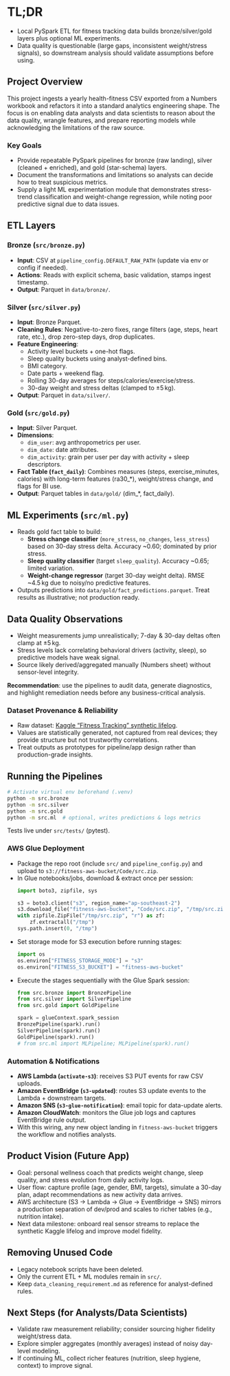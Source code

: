 # TL;DR
- Local PySpark ETL for fitness tracking data builds bronze/silver/gold layers plus optional ML experiments.
- Data quality is questionable (large gaps, inconsistent weight/stress signals), so downstream analysis should validate assumptions before using.

## Project Overview

This project ingests a yearly health-fitness CSV exported from a Numbers workbook and refactors it into a standard analytics engineering shape. The focus is on enabling data analysts and data scientists to reason about the data quality, wrangle features, and prepare reporting models while acknowledging the limitations of the raw source.

### Key Goals
- Provide repeatable PySpark pipelines for bronze (raw landing), silver (cleaned + enriched), and gold (star-schema) layers.
- Document the transformations and limitations so analysts can decide how to treat suspicious metrics.
- Supply a light ML experimentation module that demonstrates stress-trend classification and weight-change regression, while noting poor predictive signal due to data issues.

## ETL Layers

### Bronze (`src/bronze.py`)
- **Input**: CSV at `pipeline_config.DEFAULT_RAW_PATH` (update via env or config if needed).
- **Actions**: Reads with explicit schema, basic validation, stamps ingest timestamp.
- **Output**: Parquet in `data/bronze/`.

### Silver (`src/silver.py`)
- **Input**: Bronze Parquet.
- **Cleaning Rules**: Negative-to-zero fixes, range filters (age, steps, heart rate, etc.), drop zero-step days, drop duplicates.
- **Feature Engineering**:
  - Activity level buckets + one-hot flags.
  - Sleep quality buckets using analyst-defined bins.
  - BMI category.
  - Date parts + weekend flag.
  - Rolling 30-day averages for steps/calories/exercise/stress.
  - 30-day weight and stress deltas (clamped to ±5 kg).
- **Output**: Parquet in `data/silver/`.

### Gold (`src/gold.py`)
- **Input**: Silver Parquet.
- **Dimensions**:
  - `dim_user`: avg anthropometrics per user.
  - `dim_date`: date attributes.
  - `dim_activity`: grain per user per day with activity + sleep descriptors.
- **Fact Table (`fact_daily`)**: Combines measures (steps, exercise_minutes, calories) with long-term features (ra30_*), weight/stress change, and flags for BI use.
- **Output**: Parquet tables in `data/gold/` (dim_*, fact_daily).

## ML Experiments (`src/ml.py`)
- Reads gold fact table to build:
  - **Stress change classifier** (`more_stress`, `no_changes`, `less_stress`) based on 30-day stress delta. Accuracy ~0.60; dominated by prior stress.
  - **Sleep quality classifier** (target `sleep_quality`). Accuracy ~0.65; limited variation.
  - **Weight-change regressor** (target 30-day weight delta). RMSE ~4.5 kg due to noisy/no predictive features.
- Outputs predictions into `data/gold/fact_predictions.parquet`. Treat results as illustrative; not production ready.

## Data Quality Observations
- Weight measurements jump unrealistically; 7-day & 30-day deltas often clamp at ±5 kg.
- Stress levels lack correlating behavioral drivers (activity, sleep), so predictive models have weak signal.
- Source likely derived/aggregated manually (Numbers sheet) without sensor-level integrity.

**Recommendation**: use the pipelines to audit data, generate diagnostics, and highlight remediation needs before any business-critical analysis.

### Dataset Provenance & Reliability
- Raw dataset: [Kaggle “Fitness Tracking” synthetic lifelog](https://www.kaggle.com/datasets/waqasishtiaq/fitness).
- Values are statistically generated, not captured from real devices; they provide structure but not trustworthy correlations.
- Treat outputs as prototypes for pipeline/app design rather than production-grade insights.

## Running the Pipelines
```bash
# Activate virtual env beforehand (.venv)
python -m src.bronze
python -m src.silver
python -m src.gold
python -m src.ml  # optional, writes predictions & logs metrics
```

Tests live under `src/tests/` (pytest).

### AWS Glue Deployment
- Package the repo root (include `src/` and `pipeline_config.py`) and upload to `s3://fitness-aws-bucket/Code/src.zip`.
- In Glue notebooks/jobs, download & extract once per session:
  ```python
  import boto3, zipfile, sys

  s3 = boto3.client("s3", region_name="ap-southeast-2")
  s3.download_file("fitness-aws-bucket", "Code/src.zip", "/tmp/src.zip")
  with zipfile.ZipFile("/tmp/src.zip", "r") as zf:
      zf.extractall("/tmp")
  sys.path.insert(0, "/tmp")
  ```
- Set storage mode for S3 execution before running stages:
  ```python
  import os
  os.environ["FITNESS_STORAGE_MODE"] = "s3"
  os.environ["FITNESS_S3_BUCKET"] = "fitness-aws-bucket"
  ```
- Execute the stages sequentially with the Glue Spark session:
  ```python
  from src.bronze import BronzePipeline
  from src.silver import SilverPipeline
  from src.gold import GoldPipeline

  spark = glueContext.spark_session
  BronzePipeline(spark).run()
  SilverPipeline(spark).run()
  GoldPipeline(spark).run()
  # from src.ml import MLPipeline; MLPipeline(spark).run()
  ```

### Automation & Notifications
- **AWS Lambda (`activate-s3`)**: receives S3 PUT events for raw CSV uploads.
- **Amazon EventBridge (`s3-updated`)**: routes S3 update events to the Lambda + downstream targets.
- **Amazon SNS (`s3-glue-notification`)**: email topic for data-update alerts.
- **Amazon CloudWatch**: monitors the Glue job logs and captures EventBridge rule output.
- With this wiring, any new object landing in `fitness-aws-bucket` triggers the workflow and notifies analysts.

## Product Vision (Future App)
- Goal: personal wellness coach that predicts weight change, sleep quality, and stress evolution from daily activity logs.
- User flow: capture profile (age, gender, BMI, targets), simulate a 30-day plan, adapt recommendations as new activity data arrives.
- AWS architecture (S3 → Lambda → Glue → EventBridge → SNS) mirrors a production separation of dev/prod and scales to richer tables (e.g., nutrition intake).
- Next data milestone: onboard real sensor streams to replace the synthetic Kaggle lifelog and improve model fidelity.

## Removing Unused Code
- Legacy notebook scripts have been deleted.
- Only the current ETL + ML modules remain in `src/`.
- Keep `data_cleaning_requirement.md` as reference for analyst-defined rules.

## Next Steps (for Analysts/Data Scientists)
- Validate raw measurement reliability; consider sourcing higher fidelity weight/stress data.
- Explore simpler aggregates (monthly averages) instead of noisy day-level modeling.
- If continuing ML, collect richer features (nutrition, sleep hygiene, context) to improve signal.

